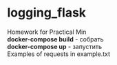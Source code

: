 # logging_flask  
Homework for Practical Min  
**docker-compose build** - собрать  
**docker-compose up** - запустить  
Examples of requests in example.txt  
